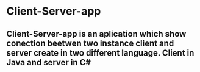 # Client-Server-app
## Client-Server-app is an aplication which show conection beetwen two instance client and server create in two different language. Client in Java and server in C#
